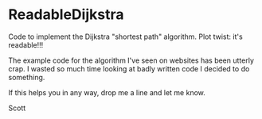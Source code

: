 # ReadableDijkstra

Code to implement the Dijkstra "shortest path" algorithm. Plot twist: it's readable!!!

The example code for the algorithm I've seen on websites has been utterly crap. I wasted so much time looking at badly written code I decided to do something.

If this helps you in any way, drop me a line and let me know.

Scott
